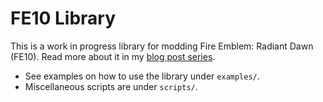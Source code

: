 # FE10 Library

This is a work in progress library for modding Fire Emblem: Radiant Dawn (FE10). Read more about it in my [blog post series](https://evanzhang.ca/blog/).

- See examples on how to use the library under `examples/`.
- Miscellaneous scripts are under `scripts/`.
